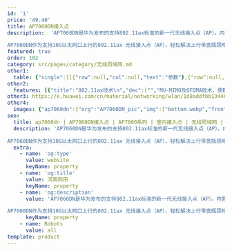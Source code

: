```yaml
---
id: '1'
price: '49.40'
title: AP7060DN接入点
description:  'AP7060DN是华为发布的支持802.11ax标准的新一代无线接入点（AP）。内置全向天线，整机12条空间流，速率可达6Gbps；可充分满足课堂VR/AR、4K/8K高清视频流、多媒体、桌面云应用等大带宽业务服务质量要求，让企业用户畅享优质无线业务；提供外置物联网扩展，满足企业物联网功能扩展需求。

AP7060DN作为支持10G以太网口上行的802.11ax 无线接入点（AP），轻松解决上行带宽瓶颈难题，产品智能、安全、易用，在当前同类产品中处于领先地位；配合美化的外观设计，适用于企业办公和教育等场景。'
featured: true
order: 102
category: src/pages/category/无线局域网.md
other1: 
  table: {"single":[[{"row":null,"col":null,"text":"参数"},{"row":null,"col":null,"text":"AP7060DN"}],[{"row":null,"col":null,"text":"尺寸（长×宽×高）"},{"row":null,"col":null,"text":"220mm×220mm×57mm"}],[{"row":null,"col":null,"text":"电源输入"},{"row":null,"col":null,"text":"DC：42.5V~57V\nPoE供电：满足802.3at以太网供电标准"}],[{"row":null,"col":null,"text":"最大功耗"},{"row":null,"col":null,"text":"DC/802.3at供电：25.4W（不含USB、IoT）\n说明：实际发射功率遵照不同国家和地区法规而有所不同。"}],[{"row":null,"col":null,"text":"蓝牙"},{"row":null,"col":null,"text":"蓝牙5.0"}],[{"row":null,"col":null,"text":"工作温度"},{"row":null,"col":null,"text":" -10℃ ～+50℃"}],[{"row":null,"col":null,"text":"天线类型"},{"row":null,"col":null,"text":"内置全向天线"}],[{"row":null,"col":null,"text":"最大用户数"},{"row":null,"col":null,"text":"≤1024\n说明： 使用环境不同实际用户数存在差异。"}],[{"row":null,"col":null,"text":"最大发射功率"},{"row":null,"col":null,"text":"2.4G：24dBm（组合功率）\n5G：27dBm（组合功率）\n说明： 实际发射功率遵照不同国家和地区法规而有所不同。"}],[{"row":null,"col":null,"text":"MIMO:空间流"},{"row":null,"col":null,"text":"2.4G:4×4:4  5G:8×8:8"}],[{"row":null,"col":null,"text":"无线协议"},{"row":null,"col":null,"text":"802.11a/b/g/n/ac/ac wave2/ax"}],[{"row":null,"col":null,"text":"最高速率"},{"row":null,"col":null,"text":"6 Gbps"}]]}
other2:
  features: [{"title":"802.11ax技术\n","dec":["","MU-MIMO及OFDMA技术，使数据传输有序、高效\n1024QAM调制方式，整机12条空间流，空口速率高达6 Gbps",""]},{"title":"物联网扩展\n","dec":["","支持RFID、ZigBee物联网插卡，灵活扩展IoT应用",""]},{"title":"云管理\n","dec":["","可通过华为云管理平台对AP设备及业务进行管理和运维，节省网络运维成本；",""]}]
other3: https://e.huawei.com/cn/material/networking/wlan/1d8addfbb134461d8da09551a2b6ad8a
other4:
  images: {"ap7060dn":{"org":"AP7060DN_pic","img":["bottom.webp","front.webp","front_left.webp","front_right.webp","front_top.webp","rear.webp","rear_left.webp","rear_top.webp"]}}
seo:
  title: ap7060dn | AP7060DN接入点 | AP7000系列 | 室内接入点 | 无线局域网 | 企业网络
  description: 'AP7060DN是华为发布的支持802.11ax标准的新一代无线接入点（AP）。内置全向天线，整机12条空间流，速率可达6Gbps；可充分满足课堂VR/AR、4K/8K高清视频流、多媒体、桌面云应用等大带宽业务服务质量要求，让企业用户畅享优质无线业务；提供外置物联网扩展，满足企业物联网功能扩展需求。

AP7060DN作为支持10G以太网口上行的802.11ax 无线接入点（AP），轻松解决上行带宽瓶颈难题，产品智能、安全、易用，在当前同类产品中处于领先地位；配合美化的外观设计，适用于企业办公和教育等场景。'
  extra:
    - name: 'og:type'
      value: website
      keyName: property
    - name: 'og:title'
      value: 河南网田
      keyName: property
    - name: 'og:description'
      value: 'AP7060DN是华为发布的支持802.11ax标准的新一代无线接入点（AP）。内置全向天线，整机12条空间流，速率可达6Gbps；可充分满足课堂VR/AR、4K/8K高清视频流、多媒体、桌面云应用等大带宽业务服务质量要求，让企业用户畅享优质无线业务；提供外置物联网扩展，满足企业物联网功能扩展需求。

AP7060DN作为支持10G以太网口上行的802.11ax 无线接入点（AP），轻松解决上行带宽瓶颈难题，产品智能、安全、易用，在当前同类产品中处于领先地位；配合美化的外观设计，适用于企业办公和教育等场景。'
      keyName: property
    - name: Robots
      value: all
template: product
---
```

